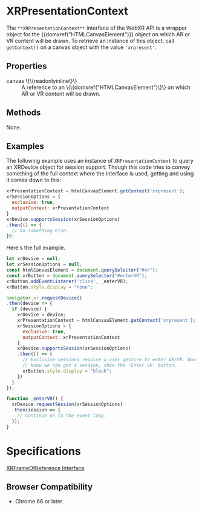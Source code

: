 # XRPresentationContext

The `**XRPresentationContext**` interface of the WebXR API is a wrapper object for the \{\{domxref("HTMLCanvasElement")\}\} object on which AR or VR content will be drawn. To retrieve an instance of this object, call `getContext()` on a canvas object with the value `'xrpresent'`.

## Properties

<dl>
  <dt>canvas \{\{readonlyinline\}\}</dt>
  <dd>A reference to an \{\{domxref("HTMLCanvasElement")\}\} on which AR or VR content will be drawn.</dd>
</dl>

## Methods

None.

## Examples

The following example uses an instance of `XRPresentationContext` to query an XRDevice object for session support. Though this code tries to convey something of the full context where the interface is used, getting and using it comes down to this:

```javascript
xrPresentationContext = htmlCanvasElement.getContext('xrpresent');
xrSessionOptions = {
  exclusive: true,
  outputContext: xrPresentationContext
}
xrDevice.supportsSession(xrSessionOptions)
.then(() => {
  // Do something else.
}0;
```

Here's the full example.

```javascript
let xrDevice = null;
let xrSessionOptions = null;
const htmlCanvasElement = document.querySelector("#vr");
const xrButton = document.querySelector("#enterVR");
xrButton.addEventListener('click', _enterVR);
xrButton.style.display = "none";

navigator.xr.requestDevice()
.then(device => {
  if (device) {
    xrDevice = device;
    xrPresentationContext = htmlCanvasElement.getContext('xrpresent');
    xrSessionOptions = {
      exclusive: true,
      outputContext: xrPresentationContext
    }
    xrDevice.supportsSession(xrSessionOptions)
    .then(() => {
      // Exclusive sessions require a user gesture to enter AR/VR. Now that we
      // know we can get a session, show the 'Enter VR' button.
      xrButton.style.display = "block";
    })
  }
});

function _enterVR() {
  xrDevice.requestSession(xrSessionOptions)
  .then(session => {
    // Continue on to the event loop.
  });
}
```

# Specifications

[XRFrameOfReference Interface](https://immersive-web.github.io/webxr/spec/latest/#xrpresentationcontext)

## Browser Compatibility

* Chrome 66 or later.
